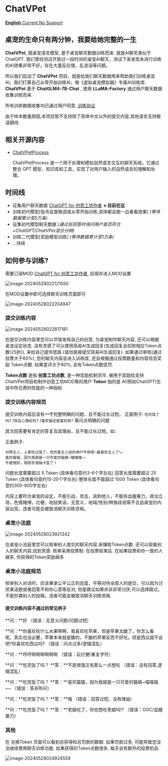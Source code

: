 # ChatVPet
[**English** Current No Support](README_en.md)

## 桌宠的生命只有两分钟，我要给她完整的一生

**ChatVPet**, 既桌宠语言模型, 基于桌宠聊天数据训练而来. 就是AI聊天类似于ChatGPT. 我们曾经测试开放过一段时间的桌宠AI聊天，测试下来发现未进行训练的AI效果非常不好。存在大量反应慢，乱说话等问题。

所以我们启动了 **ChatVPet** 项目，就是给我们聊天数据用来帮助我们训练桌宠AI，我们打算自己从零开始训练AI，做《虚拟桌宠模拟器》专属AI训练库. **ChatVPet** 基于 **ChatGLM4-7B-Chat** , 使用 **LLaMA-Factory** 通过用户聊天数据收集训练而来. 

所有训练数据收集均已通过用户同意. [训练协议](TrainingProtocol.md)

由于样本数量原因,本项目暂不支持除了简体中文以外的提交内容,其他语言支持敬请期待.

## 相关开源内容

* [ChatVPetProcess](./ChatVPetProcess.md)

  ChatVPetProcess 是一个用于处理和模拟自然语言交互的聊天系统。它通过整合 GPT 模型、知识库和工具，实现了对用户输入的自然语言的理解和处理。

## 时间线

* 征集用户聊天数据 [ChatGPT for 创意工坊作者](https://steamcommunity.com/sharedfiles/filedetails/?id=3157090829) **<-目前在这**
* 训练初代模型[指令监督微调或从零开始训练,具体都会跑一边看看效果] *(等待数据累计至5万条)*
* 征集初代模型聊天数据 *(通过在回答时询问用户是否符合+ChatGPT/ChatVPet混合分辨)*
* 训练二代模型[奖励模型训练] *(等待数据累计至1万条)*
* …待续

## 如何参与训练?

需要订阅MOD [ChatGPT for 创意工坊作者](https://steamcommunity.com/sharedfiles/filedetails/?id=3157090829), 启用并进入MOD设置

![image-20240528022121550](README.assets/image-20240528022121550.png)

在MOD设置中即可选择聊天训练页面即可

![image-20240528022204947](README.assets/image-20240528022204947.png)

### 提交训练内容

![image-20240528022617181](README.assets/image-20240528022617181.png)

在提交训练内容里您可以尽情发挥自己的创意, 为桌宠制作聊天内容, 还可以根据桌宠设定状态. 没有灵感了可以使用简易AI生成回复(生成回复会扣除相应Token点数(25折)), 来给自己提供思路 (请勿直接提交简易AI生成回复). 如果通过审核(通过投票大于60%), 您的聊天内容会进入训练库, 还会根据通过投票数量和内容信息奖励 Token点数. 如果差评大于80%, 会有Token点数惩罚.

**Token点数** 是指 **创意工坊点数**, 是一种奖励机制货币. 被用于奖励给支持ChatVPet项目和制作创意工坊MOD等的用户
**Token** 指的是 AI(例如ChatGPT)生成中所花费的性能的一种指标

### 提交训练内容规范

提交训练内容应该有**一个**完整明确的问题，且不能过长过短。
正面例子: `吃完饭了吗?` /`现在心情如何?` /`喜欢猫还是喜欢狗?` 等问点明确的问题

其次回答要有肯定的答复及其理由，且不能过长过短。如: 

正面例子:
```
对啊主人，人家吃过饭了，吃的是主人给的神户牛排呢~最喜欢主人了\~
喜欢猫猫，因为我就是一只可爱的猫娘~喵喵喵~~
不是很好，刚刚手游抽卡歪了！
```

问题长度需要超过 5 Token (具体看句意约3-6个字左右)
回答长度需要超过 25 Token (具体看句意约15-20个字左右)
整体长度不能超过 1000 Token (具体看句意约300-600字左右)

内容上要符合桌宠的设定，不能引战，攻击，讽刺他人，不能有血腥暴力，政治立场，色情赌博，烂梗，地狱笑话，无意义，地域/性别/种族歧视等不合适桌宠的内容出现，违者可能会被取消聊天训练资格。

### 桌宠小法庭

![image-20240528023921342](README.assets/image-20240528023921342.png)

在桌宠小法庭里您可以核审别人提交的聊天内容,来赚取Token点数. 还可以观看别人的聊天内容,找到灵感. 核审采用投票制.  在投票结束后. 在如果投票和你一致的人越多, 你获得的Token奖励越多

### 桌宠小法庭规范

核审别人对话时，应该秉承公平公正的态度，平等对待全部人的提交，可以因为讨厌某话题或者回答不和你心意等反对, 但是建议如果并非非常讨厌,可以选择跳过。不能抄袭别人的投稿。违者可能会被取消聊天训练资格.

#### 提交训练内容不通过的常见例子 

**问：**好
（错误：无意义问题/问题过短）

 

**问：**你喜欢吃什么水果啊啊，我喜欢吃苹果，但是苹果太酸了，你怎么看呢，其实也没必要，苹果本来就是酸的，不酸的苹果反而不好吃，但是西瓜就不会吧?你喜欢吃西瓜吗?
（错误：问点过多/逻辑混乱）

 

**问：**哼哼啊啊啊啊啊啊
（错误：玩烂梗/重复字符）



**问：**吃完饭了吗？
**答：**不是很饿又有那么一点想吃
（错误：没有回答,逻辑混乱）

 

**问：**吃完饭了吗？
**答：**喜欢猫猫，因为我就是一只可爱的猫娘\~喵喵喵~~
（错误：答非所问）

 

**问：**吃完饭了吗？
**答：**哦
（错误：回答过短，没有理由）

 

**问：**吃完饭了吗？
**答：**老娘吃了，你也想吃老娘吗!?
（错误：OOC/血腥暴力）



### 其他

在 兑换Token 页面可以看到总获得和总罚款的数额. 
如果罚款过多, 可能导致您没法继续使用聊天训练功能.
如果获得的Token点数很多, 每天会有额外的投票机会.

![image-20240528024924559](README.assets/image-20240528024924559.png)
